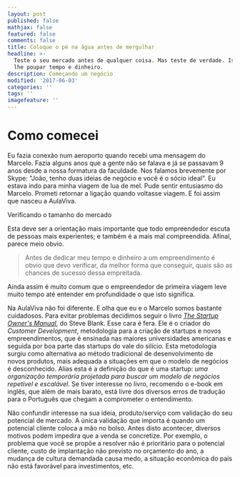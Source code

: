 ```yaml
---
layout: post
published: false
mathjax: false
featured: false
comments: false
title: Coloque o pé na água antes de mergulhar
headline: >-
  Teste o seu mercado antes de qualquer coisa. Mas teste de verdade. Isto irá
  lhe poupar tempo e dinheiro. 
description: Começando um negócio
modified: '2017-06-03'
categories: ''
tags: ''
imagefeature: ''
---
```


# Como comecei

Eu fazia conexão num aeroporto quando recebi uma mensagem do Marcelo. Fazia alguns anos que a gente não se falava e já se passavam 9 anos desde a nossa formatura da faculdade. Nos falamos brevemente por Skype: "João, tenho duas ideias de negócio e você é o sócio ideal". Eu estava indo para minha viagem de lua de mel. Pude sentir entusiasmo do Marcelo. Prometi retornar a ligação quando voltasse viagem. E foi assim que nasceu a AulaViva.

Verificando o tamanho do mercado

Esta deve ser a orientação mais importante que todo empreendedor escuta de pessoas mais experientes; e também é a mais mal compreendida. Afinal, parece meio obvio.

> Antes de dedicar meu tempo e dinheiro a um empreendimento é obvio que devo verificar, da melhor forma que conseguir, quais são as chances de sucesso dessa empreitada.

Ainda assim é muito comum que o empreendedor de primeira viagem leve muito tempo até entender em profundidade o que isto significa.

Na AulaViva não foi diferente. E olha que eu e o Marcelo somos bastante cuidadosos. Para evitar problemas decidimos seguir o livro [*The Startup Owner's Manual*](https://www.amazon.com/Startup-Owners-Manual-Step-Step-ebook/dp/B009UMTMKS/ref=tmm_kin_swatch_0?_encoding=UTF8&qid=1496616813&sr=8-1), do Steve Blank. Esse cara é fera. Ele é o criador do *Customer Development*, metodologia para a criação de startups e novos empreendimentos, que é ensinada nas maiores universidades americanas e seguida por boa parte das startups do vale do silício. Esta metodologia surgiu como alternativa ao método tradicional de desenvolvimento de novos produtos, mais adequada a situações em que o modelo de negócios é desconhecido. Alias esta é a definição do que é uma startup: *uma organização temporária projetada para buscar um modelo de negócios repetivel e escalável*. Se tiver interesse no livro, recomendo o e-book em inglês, que além de mais barato, está livre dos diversos erros de tradução para o Português que chegam a comprometer o entendimento.

Não confundir interesse na sua ideia, produto/serviço com validação do seu potencial de mercado. A única validação que importa é quando um potencial cliente coloca a mão no bolso. Antes disto acontecer, diversos motivos podem impedira que a venda se concretize. Por exemplo, o problema que você se propõe a resolver não é prioritário para o potencial cliente, custo de implantação não previsto no orçamento do ano, a mudança de cultura demandada causa medo, a situação econômica do país não está favorável para investimentos, etc.  